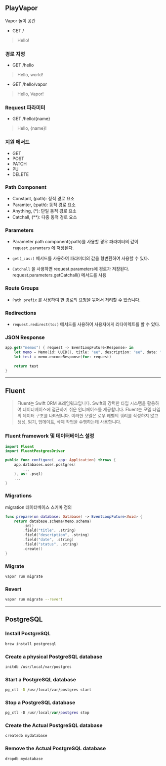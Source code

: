 ## PlayVapor

Vapor 놀이 공간

-   GET /

>Hello!

### 경로 지정

-   GET /hello

>   Hello, world!

-   GET /hello/vapor

>   Hello, Vapor!

### Request 파라미터

-   GET /hello/{name}

>   Hello, {name}!

### 지원 메서드

-   GET
-   POST
-   PATCH
-   PU
-   DELETE

### Path Component

-   Constant, (path): 정적 경로 요소
-   Paramter, (:path): 동적 경로 요소
-   Anything, (*): 단일 동적 경로 요소
-   Catchall, (**): 다중 동적 경로 요소

### Parameters

-   Parameter path component(:path)를 사용할 경우 파라미터의 값이 `request.paramters` 에 저장된다.

-   `get(_:as:)` 메서드를 사용하여 파라미터의 값을 형변환하여 사용할 수 있다.
-   `Catchall` 을 사용하면 request.parameters에 경로가 저장된다. request.parameters.getCatchall() 메서드를 사용

### Route Groups

-   `Path prefix` 를 사용하여 한 경로의 요청을 묶어서 처리할 수 있습니다.

### Redirections

-   `request.redirect(to:)` 메서드를 사용하여 사용자에게 리다이렉트를 할 수 있다.

### JSON Response

```swift
app.get("memos") { request -> EventLoopFuture<Response> in
    let memo = Memo(id: UUID(), title: "ee", description: "ee", date: "ee", status: "ee")
    let test = memo.encodeResponse(for: request)
    
    return test
}
```



---

## Fluent

>   Fluent는 Swift ORM 프레임워크입니다. Swift의 강력한 타입 시스템을 활용하여 데이터베이스에 접근하기 쉬운 인터페이스를 제공합니다. Fluent는 모델 타입의 데이터 구조를 나타냅니다. 이러한 모델은  로우 레벨의 쿼리를 작성하지 않고 생성, 읽기, 업데이트, 삭제 작업을 수행하는데 사용합니다.

### Fluent framework 및 데이터베이스 설정

```swift
import Fluent
import FluentPostgresDriver

public func configure(_ app: Application) throws {
    app.databases.use(.postgres(
      	...
    ), as: .psql)
    ...
}
```

### Migrations

migration 데이터베이스 스키마 정의

```swift
func prepare(on database: Database) -> EventLoopFuture<Void> {
    return database.schema(Memo.schema)
        .id()
        .field("title", .string)
        .field("description", .string)
        .field("date", .string)
        .field("status", .string)
        .create()
}
```

### Migrate

```bash
vapor run migrate
```

### Revert

```bash
vapor run migrate --revert
```



---

## PostgreSQL

### Install PostgreSQL

```bash
brew install postgresql
```

### Create a physical PostgreSQL database

```bash
initdb /usr/local/var/postgres
```

### Start a PostgreSQL database

```bash
pg_ctl -D /usr/local/var/postgres start
```

### Stop a PostgreSQL database

```swift
pg_ctl -D /usr/local/var/postgres stop
```

### Create the Actual PostgreSQL database

```bash
createdb mydatabase
```

### Remove the Actual PostgreSQL database

```bash
dropdb mydatabase
```

